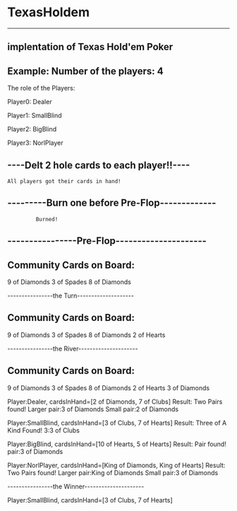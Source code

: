 # TexasHoldem
----------------------
implentation of Texas Hold'em Poker
----------------------
Example:
Number of the players: 4
---------------------------------------------
The role of the Players:

Player0: Dealer   
        
Player1: SmallBlind   
        
Player2: BigBlind   
        
Player3: NorlPlayer
        
----Delt 2 hole cards to each player!!----
----------------------
    All players got their cards in hand!

---------Burn one before Pre-Flop-------------
----------------------
             Burned!

----------------Pre-Flop---------------------
----------------------
Community Cards on Board:
----------------------
9 of Diamonds
3 of Spades
8 of Diamonds

----------------the Turn--------------------
        
Community Cards on Board:
----------------------
9 of Diamonds
3 of Spades
8 of Diamonds
2 of Hearts

----------------the River---------------------
        
Community Cards on Board:
----------------------
9 of Diamonds
3 of Spades
8 of Diamonds
2 of Hearts
3 of Diamonds
        
Player:Dealer, cardsInHand=[2 of Diamonds, 7 of Clubs]
Result: Two Pairs found! Larger pair:3 of Diamonds Small pair:2 of Diamonds
        
Player:SmallBlind, cardsInHand=[3 of Clubs, 7 of Hearts]
Result: Three of A Kind Found! 3:3 of Clubs
        
Player:BigBlind, cardsInHand=[10 of Hearts, 5 of Hearts]
Result: Pair found! pair:3 of Diamonds
        
Player:NorlPlayer, cardsInHand=[King of Diamonds, King of Hearts]
Result: Two Pairs found! Larger pair:King of Diamonds Small pair:3 of Diamonds
        
----------------the Winner---------------------
        
Player:SmallBlind, cardsInHand=[3 of Clubs, 7 of Hearts]

